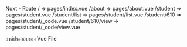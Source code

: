 Nuxt - Route
/ => pages/index.vue
/about => pages/about.vue
/student => pages/student.vue
/student/list => pages/student/list.vue
/student/610 => pages/student/_code.vue
/student/610/view => pages/student/_code/view.vue

องค์ประกอบของ Vue File
<template></template>
<script></script>
<style></style>